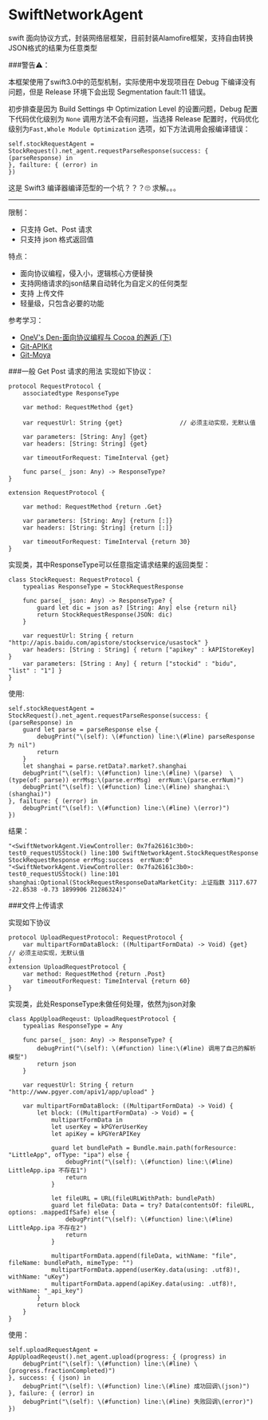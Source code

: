 # SwiftNetworkAgent
swift 面向协议方式，封装网络层框架，目前封装Alamofire框架，支持自由转换JSON格式的结果为任意类型

###警告⚠️：

本框架使用了swift3.0中的范型机制，实际使用中发现项目在 Debug 下编译没有问题，但是 Release 环境下会出现 Segmentation fault:11 错误。

初步排查是因为 Build Settings 中 Optimization Level 的设置问题，Debug 配置下代码优化级别为 ```None``` 调用方法不会有问题，当选择 Release 配置时，代码优化级别为```Fast,Whole Module Optimization``` 选项，如下方法调用会报编译错误：

```
self.stockRequestAgent = StockRequest().net_agent.requestParseResponse(success: { (parseResponse) in
}, failture: { (error) in            
})
```

这是 Swift3 编译器编译范型的一个坑？？？🙄️
求解。。。

---

限制：

* 只支持 Get、Post 请求
* 只支持 json 格式返回值

特点：

* 面向协议编程，侵入小，逻辑核心方便替换
* 支持网络请求的json结果自动转化为自定义的任何类型
* 支持 上传文件
* 轻量级，只包含必要的功能

参考学习：

* [OneV's Den-面向协议编程与 Cocoa 的邂逅 (下)](https://onevcat.com/2016/12/pop-cocoa-2/)
* [Git-APIKit](https://github.com/ishkawa/APIKit)
* [Git-Moya](https://github.com/Moya/Moya)


###一般 Get Post 请求的用法
实现如下协议：

```
protocol RequestProtocol {
    associatedtype ResponseType
    
    var method: RequestMethod {get}
    
    var requestUrl: String {get}                // 必须主动实现，无默认值
    
    var parameters: [String: Any] {get}
    var headers: [String: String] {get}

    var timeoutForRequest: TimeInterval {get}
    
    func parse(_ json: Any) -> ResponseType?
}

extension RequestProtocol {
    
    var method: RequestMethod {return .Get}
    
    var parameters: [String: Any] {return [:]}
    var headers: [String: String] {return [:]}
    
    var timeoutForRequest: TimeInterval {return 30}
}
```

实现类，其中ResponseType可以任意指定请求结果的返回类型：

```
class StockRequest: RequestProtocol {
    typealias ResponseType = StockRequestResponse
    
    func parse(_ json: Any) -> ResponseType? {
        guard let dic = json as? [String: Any] else {return nil}
        return StockRequestResponse(JSON: dic)
    }
    
    var requestUrl: String { return "http://apis.baidu.com/apistore/stockservice/usastock" }
    var headers: [String : String] { return ["apikey" : kAPIStoreKey] }
    var parameters: [String : Any] { return ["stockid" : "bidu", "list" : "1"] }
}
```


使用:

```
self.stockRequestAgent = StockRequest().net_agent.requestParseResponse(success: { (parseResponse) in
    guard let parse = parseResponse else {
        debugPrint("\(self): \(#function) line:\(#line) parseResponse 为 nil")
        return
    }
    let shanghai = parse.retData?.market?.shanghai
    debugPrint("\(self): \(#function) line:\(#line) \(parse)  \(type(of: parse)) errMsg:\(parse.errMsg)  errNum:\(parse.errNum)")
    debugPrint("\(self): \(#function) line:\(#line) shanghai:\(shanghai)")
}, failture: { (error) in
    debugPrint("\(self): \(#function) line:\(#line) \(error)")
})
```

结果：

```
"<SwiftNetworkAgent.ViewController: 0x7fa26161c3b0>: test0_requestUSStock() line:100 SwiftNetworkAgent.StockRequestResponse  StockRequestResponse errMsg:success  errNum:0"
"<SwiftNetworkAgent.ViewController: 0x7fa26161c3b0>: test0_requestUSStock() line:101 shanghai:Optional(StockRequestResponseDataMarketCity: 上证指数 3117.677 -22.8538 -0.73 1899906 21286324)"
```

###文件上传请求

实现如下协议

```
protocol UploadRequestProtocol: RequestProtocol {
    var multipartFormDataBlock: ((MultipartFormData) -> Void) {get}         // 必须主动实现，无默认值
}
extension UploadRequestProtocol {
    var method: RequestMethod {return .Post}
    var timeoutForRequest: TimeInterval {return 60}
}

```

实现类，此处ResponseType未做任何处理，依然为json对象

```
class AppUploadReqeust: UploadRequestProtocol {
    typealias ResponseType = Any
    
    func parse(_ json: Any) -> ResponseType? {
        debugPrint("\(self): \(#function) line:\(#line) 调用了自己的解析模型")
        return json
    }
    
    var requestUrl: String { return "http://www.pgyer.com/apiv1/app/upload" }
    
    var multipartFormDataBlock: ((MultipartFormData) -> Void) {
        let block: ((MultipartFormData) -> Void) = {
            multipartFormData in
            let userKey = kPGYerUserKey
            let apiKey = kPGYerAPIKey
            
            guard let bundlePath = Bundle.main.path(forResource: "LittleApp", ofType: "ipa") else {
                debugPrint("\(self): \(#function) line:\(#line) LittleApp.ipa 不存在1")
                return
            }
            
            let fileURL = URL(fileURLWithPath: bundlePath)
            guard let fileData: Data = try? Data(contentsOf: fileURL, options: .mappedIfSafe) else {
                debugPrint("\(self): \(#function) line:\(#line) LittleApp.ipa 不存在2")
                return
            }
            
            multipartFormData.append(fileData, withName: "file", fileName: bundlePath, mimeType: "")
            multipartFormData.append(userKey.data(using: .utf8)!, withName: "uKey")
            multipartFormData.append(apiKey.data(using: .utf8)!, withName: "_api_key")
        }
        return block
    }
}
```
使用：

```
self.uploadRequestAgent = AppUploadReqeust().net_agent.upload(progress: { (progress) in
    debugPrint("\(self): \(#function) line:\(#line) \(progress.fractionCompleted)")
}, success: { (json) in
    debugPrint("\(self): \(#function) line:\(#line) 成功回调\(json)")
}, failure: { (error) in
    debugPrint("\(self): \(#function) line:\(#line) 失败回调\(error)")
})
```


